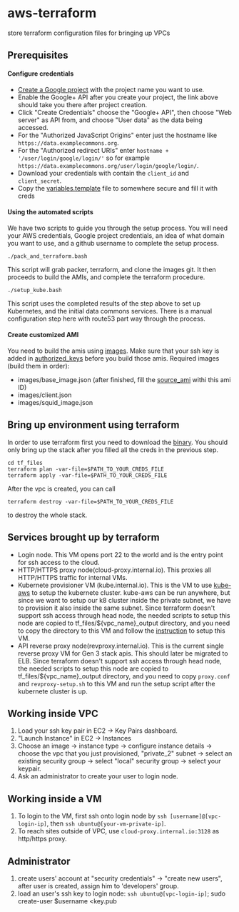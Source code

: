 # aws-terraform
store terraform configuration files for bringing up VPCs

## Prerequisites

#### Configure credentials
- [Create a Google project](https://console.developers.google.com/projectcreate?previousPage=%2Fprojectselector%2Fapis%2Fapi%2Fplus.googleapis.com%2Foverview) with the project name you want to use.
- Enable the Google+ API after you create your project, the link above should take you there after project creation.
- Click "Create Credentials" choose the "Google+ API", then choose "Web server" as API from, and choose "User data" as the data being accessed.
- For the "Authorized JavaScript Origins" enter just the hostname like `https://data.examplecommons.org`.
- For the "Authorized redirect URIs" enter `hostname + '/user/login/google/login/'` so for example `https://data.examplecommons.org/user/login/google/login/`.
- Download your credentials with contain the `client_id` and `client_secret`.
- Copy the [variables.template](https://github.com/uc-cdis/cloud-automation/blob/7bfeda73571d2841894470c9fd11027ed8cadd07/tf_files/variables.template) file to somewhere secure and fill it with creds

#### Using the automated scripts
We have two scripts to guide you through the setup process. You will need your AWS credentials, Google project credentials, an idea of what domain you want to use, and a github username to complete the setup process.
```
./pack_and_terraform.bash
```
This script will grab packer, terraform, and clone the images git. It then proceeds to build the AMIs, and complete the terraform procedure.
```
./setup_kube.bash
```
This script uses the completed results of the step above to set up Kubernetes, and the initial data commons services. There is a manual configuration step here with route53 part way through the process.

#### Create customized AMI
You need to build the amis using [images](https://github.com/uc-cdis/images). Make sure that your ssh key is added in [authorized_keys](https://github.com/uc-cdis/images/blob/master/configs/authorized_keys) before you build those amis.
Required images (build them in order):
- images/base_image.json (after finished, fill the [source_ami](https://github.com/uc-cdis/images/blob/master/variables.example.json#L4) withi this ami ID)
- images/client.json
- images/squid_image.json


## Bring up environment using terraform
In order to use terraform first you need to download the [binary](https://www.terraform.io/downloads.html). You should only bring up the stack after you filled all the creds in the previous step.

```
cd tf_files
terraform plan -var-file=$PATH_TO_YOUR_CREDS_FILE
terraform apply -var-file=$PATH_TO_YOUR_CREDS_FILE
```

After the vpc is created, you can call
```
terraform destroy -var-file=$PATH_TO_YOUR_CREDS_FILE
```
to destroy the whole stack.

## Services brought up by terraform
- Login node. This VM opens  port 22 to the world and is the entry point for ssh access to the cloud.
- HTTP/HTTPS proxy node(cloud-proxy.internal.io). This proxies all HTTP/HTTPS traffic for internal VMs.
- Kubernete provisioner VM (kube.internal.io). This is the VM to use [kube-aws](https://github.com/kubernetes-incubator/kube-aws) to setup the kubernete cluster. kube-aws can be run anywhere, but since we want to setup our k8 cluster inside the private subnet, we have to provision it also inside the same subnet. Since terraform doesn't support ssh access through head node, the needed scripts to setup this node are copied to tf_files/${vpc_name}_output directory, and you need to copy the directory to this VM and follow the [instruction](https://github.com/uc-cdis/cloud-automation/blob/master/kube/README.md) to setup this VM.
- API reverse proxy node(revproxy.internal.io). This is the current single reverse proxy VM for Gen 3 stack apis. This should later be migrated to ELB. Since terraform doesn't support ssh access through head node, the needed scripts to setup this node are copied to tf_files/${vpc_name}_output directory, and you need to copy `proxy.conf` and `revproxy-setup.sh` to this VM and run the setup script after the kubernete cluster is up.

## Working inside VPC
1. Load your ssh key pair in EC2 -> Key Pairs dashboard.
2. "Launch Instance" in EC2 -> Instances
3. Choose an image -> instance type -> configure instance details -> choose the vpc that you just provisioned, "private_2" subnet -> select an existing security group -> select "local" security group  -> select your keypair.
4. Ask an administrator to create your user to login node.

## Working inside a VM
1. To login to the VM, first ssh onto login node by `ssh [username]@[vpc-login-ip]`, then `ssh ubuntu@[your-vm-private-ip]`.
2. To reach sites outside of VPC, use `cloud-proxy.internal.io:3128` as http/https proxy.

## Administrator
1. create users' account at "security credentials" -> "create new users", after user is created, assign him to 'developers' group.
2. load an user's ssh key to login node: `ssh ubuntu@[vpc-login-ip]`; sudo create-user $username <key.pub
